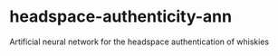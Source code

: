 # headspace-authenticity-ann
Artificial neural network for the headspace authentication of whiskies
